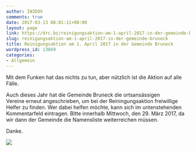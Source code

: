 ```yaml
---
author: IN3DOV
comments: true
date: 2017-03-13 08:01:11+00:00
layout: page
link: https://drc.bz/reinigungsaktion-am-1-april-2017-in-der-gemeinde-bruneck/
slug: reinigungsaktion-am-1-april-2017-in-der-gemeinde-bruneck
title: Reinigungsaktion am 1. April 2017 in der Gemeinde Bruneck
wordpress_id: 13869
categories:
- Allgemein
---
```


Mit dem Funken hat das nichts zu tun, aber nützlich ist die Aktion auf alle Fälle.

Auch dieses Jahr hat die Gemeinde Bruneck die ortsansässigen Vereine erneut angeschrieben, um bei der Reiningungsaktion freiwillige Helfer zu finden. Wer dabei helfen möchte, kann sich im untenstehenden Kommentarfeld eintragen. Bitte innerhalb Mittwoch, den 29. März 2017, da wir dann der Gemeinde die Namensliste weiterreichen müssen.

Danke.





[![](https://drc.bz/wp-content/uploads/2017/03/reinigung-2017.jpg)](https://drc.bz/wp-content/uploads/2017/03/reinigung-2017.jpg)


